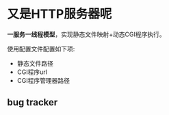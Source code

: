 # 又是HTTP服务器呢

**一服务一线程模型**，实现静态文件映射+动态CGI程序执行。

使用配置文件配置如下项:

- 静态文件路径
- CGI程序url
- CGI程序管理器路径

## bug tracker
